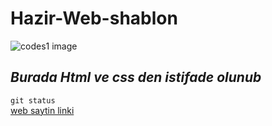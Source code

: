 # **Hazir-Web-shablon** <br/>

![codes1 image]()
## *Burada Html ve css den istifade olunub*

`git status`<br/>
[web saytin linki](http://www.codes1.tk)
